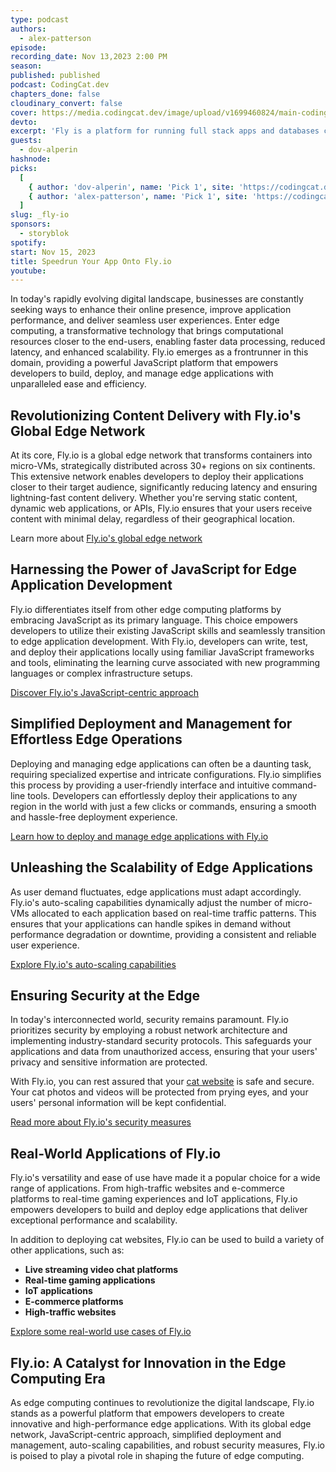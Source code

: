 ```yaml
---
type: podcast
authors:
  - alex-patterson
episode:
recording_date: Nov 13,2023 2:00 PM
season:
published: published
podcast: CodingCat.dev
chapters_done: false
cloudinary_convert: false
cover: https://media.codingcat.dev/image/upload/v1699460824/main-codingcatdev-photo/3.23-fly.io.png
devto:
excerpt: 'Fly is a platform for running full stack apps and databases close to your users'
guests:
  - dov-alperin
hashnode:
picks:
  [
    { author: 'dov-alperin', name: 'Pick 1', site: 'https://codingcat.dev' },
    { author: 'alex-patterson', name: 'Pick 1', site: 'https://codingcat.dev' }
  ]
slug: _fly-io
sponsors:
  - storyblok
spotify:
start: Nov 15, 2023
title: Speedrun Your App Onto Fly.io
youtube:
---
```


In today's rapidly evolving digital landscape, businesses are constantly seeking ways to enhance their online presence, improve application performance, and deliver seamless user experiences. Enter edge computing, a transformative technology that brings computational resources closer to the end-users, enabling faster data processing, reduced latency, and enhanced scalability. Fly.io emerges as a frontrunner in this domain, providing a powerful JavaScript platform that empowers developers to build, deploy, and manage edge applications with unparalleled ease and efficiency.

## Revolutionizing Content Delivery with Fly.io's Global Edge Network

At its core, Fly.io is a global edge network that transforms containers into micro-VMs, strategically distributed across 30+ regions on six continents. This extensive network enables developers to deploy their applications closer to their target audience, significantly reducing latency and ensuring lightning-fast content delivery. Whether you're serving static content, dynamic web applications, or APIs, Fly.io ensures that your users receive content with minimal delay, regardless of their geographical location.

Learn more about [Fly.io's global edge network](https://community.fly.io/t/what-difference-between-edge-and-instace/8797)

## Harnessing the Power of JavaScript for Edge Application Development

Fly.io differentiates itself from other edge computing platforms by embracing JavaScript as its primary language. This choice empowers developers to utilize their existing JavaScript skills and seamlessly transition to edge application development. With Fly.io, developers can write, test, and deploy their applications locally using familiar JavaScript frameworks and tools, eliminating the learning curve associated with new programming languages or complex infrastructure setups.

[Discover Fly.io's JavaScript-centric approach](https://fly.io/docs/js/)

## Simplified Deployment and Management for Effortless Edge Operations

Deploying and managing edge applications can often be a daunting task, requiring specialized expertise and intricate configurations. Fly.io simplifies this process by providing a user-friendly interface and intuitive command-line tools. Developers can effortlessly deploy their applications to any region in the world with just a few clicks or commands, ensuring a smooth and hassle-free deployment experience.

[Learn how to deploy and manage edge applications with Fly.io](https://techcrunch.com/2022/07/28/fly-io-wants-to-change-the-way-companies-deploy-apps-at-the-edge/)

## Unleashing the Scalability of Edge Applications

As user demand fluctuates, edge applications must adapt accordingly. Fly.io's auto-scaling capabilities dynamically adjust the number of micro-VMs allocated to each application based on real-time traffic patterns. This ensures that your applications can handle spikes in demand without performance degradation or downtime, providing a consistent and reliable user experience.

[Explore Fly.io's auto-scaling capabilities](https://fly.io/docs/apps/scale-count/)

## Ensuring Security at the Edge

In today's interconnected world, security remains paramount. Fly.io prioritizes security by employing a robust network architecture and implementing industry-standard security protocols. This safeguards your applications and data from unauthorized access, ensuring that your users' privacy and sensitive information are protected.

With Fly.io, you can rest assured that your [cat website](https://codingcat.dev) is safe and secure. Your cat photos and videos will be protected from prying eyes, and your users' personal information will be kept confidential.

[Read more about Fly.io's security measures](https://fly.io/docs/about/security/)

## Real-World Applications of Fly.io

Fly.io's versatility and ease of use have made it a popular choice for a wide range of applications. From high-traffic websites and e-commerce platforms to real-time gaming experiences and IoT applications, Fly.io empowers developers to build and deploy edge applications that deliver exceptional performance and scalability.

In addition to deploying cat websites, Fly.io can be used to build a variety of other applications, such as:

- **Live streaming video chat platforms**
- **Real-time gaming applications**
- **IoT applications**
- **E-commerce platforms**
- **High-traffic websites**

[Explore some real-world use cases of Fly.io](https://community.fly.io/t/use-cases-applications-for-fly/204)

## Fly.io: A Catalyst for Innovation in the Edge Computing Era

As edge computing continues to revolutionize the digital landscape, Fly.io stands as a powerful platform that empowers developers to create innovative and high-performance edge applications. With its global edge network, JavaScript-centric approach, simplified deployment and management, auto-scaling capabilities, and robust security measures, Fly.io is poised to play a pivotal role in shaping the future of edge computing.
